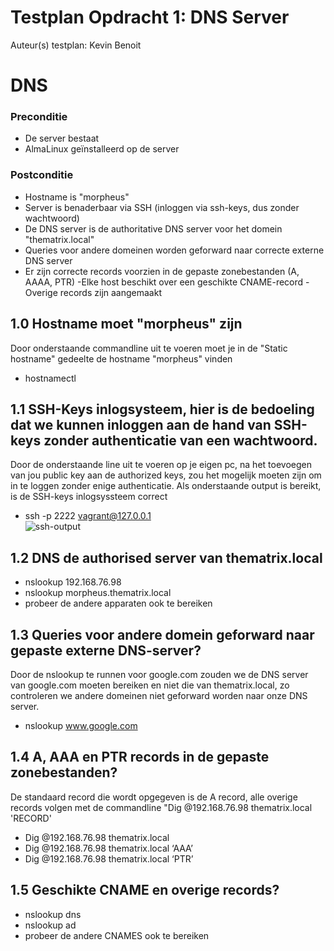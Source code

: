 # Testplan Opdracht 1: DNS Server

Auteur(s) testplan: Kevin Benoit

# DNS

### Preconditie

- De server bestaat
- AlmaLinux geïnstalleerd op de server

### Postconditie

- Hostname is "morpheus"
- Server is benaderbaar via SSH (inloggen via ssh-keys, dus zonder wachtwoord)
- De DNS server is de authoritative DNS server voor het domein "thematrix.local"
- Queries voor andere domeinen worden geforward naar correcte externe DNS server
- Er zijn correcte records voorzien in de gepaste zonebestanden (A, AAAA, PTR)
  -Elke host beschikt over een geschikte CNAME-record
  -Overige records zijn aangemaakt

## 1.0 Hostname moet "morpheus" zijn

Door onderstaande commandline uit te voeren moet je in de "Static hostname" gedeelte de hostname "morpheus" vinden

- hostnamectl

## 1.1 SSH-Keys inlogsysteem, hier is de bedoeling dat we kunnen inloggen aan de hand van SSH-keys zonder authenticatie van een wachtwoord.

Door de onderstaande line uit te voeren op je eigen pc, na het toevoegen van jou public key aan de authorized keys, zou het mogelijk moeten zijn om in te loggen zonder enige authenticatie. Als onderstaande output is bereikt, is de SSH-keys inlogsyssteem correct

- ssh -p 2222 vagrant@127.0.0.1  
  ![ssh-output](https://cdn.discordapp.com/attachments/795373785699188787/951154050416660560/Schermafbeelding_2022-03-09_172619.png)

## 1.2 DNS de authorised server van thematrix.local

- nslookup 192.168.76.98
- nslookup morpheus.thematrix.local
- probeer de andere apparaten ook te bereiken

## 1.3 Queries voor andere domein geforward naar gepaste externe DNS-server?

Door de nslookup te runnen voor google.com zouden we de DNS server van google.com moeten bereiken en niet die van thematrix.local,
zo controleren we andere domeinen niet geforward worden naar onze DNS server.

- nslookup www.google.com

## 1.4 A, AAA en PTR records in de gepaste zonebestanden?

De standaard record die wordt opgegeven is de A record, alle overige records volgen
met de commandline "Dig @192.168.76.98 thematrix.local 'RECORD'

- Dig @192.168.76.98 thematrix.local
- Dig @192.168.76.98 thematrix.local ‘AAA’
- Dig @192.168.76.98 thematrix.local ‘PTR’

## 1.5 Geschikte CNAME en overige records?

- nslookup dns
- nslookup ad
- probeer de andere CNAMES ook te bereiken

